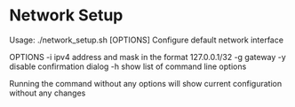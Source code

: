 # Network Setup
Usage: ./network_setup.sh [OPTIONS]
Configure default network interface

OPTIONS
  -i	ipv4 address and mask in the format 127.0.0.1/32
  -g	gateway
  -y	disable confirmation dialog
  -h	show list of command line options

Running the command without any options will show current configuration without any changes
